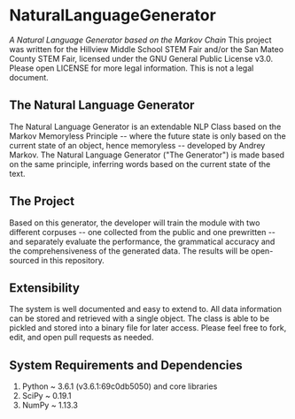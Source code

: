 # NaturalLanguageGenerator
*A Natural Language Generator based on the Markov Chain*
This project was written for the Hillview Middle School STEM Fair and/or the San Mateo County STEM Fair, licensed under the GNU General Public License v3.0. Please open LICENSE for more legal information. This is not a legal document.

## The Natural Language Generator
The Natural Language Generator is an extendable NLP Class based on the Markov Memoryless Principle -- where the future state is only based on the current state of an object, hence memoryless -- developed by Andrey Markov. The Natural Language Generator ("The Generator") is made based on the same principle, inferring words based on the current state of the text.

## The Project
Based on this generator, the developer will train the module with two different corpuses -- one collected from the public and one prewritten -- and separately evaluate the performance, the grammatical accuracy and the comprehensiveness of the generated data. The results will be open-sourced in this repository.

## Extensibility
The system is well documented and easy to extend to. All data information can be stored and retrieved with a single object. The class is able to be pickled and stored into a binary file for later access. Please feel free to fork, edit, and open pull requests as needed.

## System Requirements and Dependencies
1. Python ~ 3.6.1 (v3.6.1:69c0db5050) and core libraries
2. SciPy ~ 0.19.1
3. NumPy ~ 1.13.3
